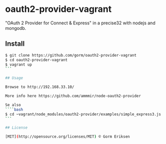 oauth2-provider-vagrant
=======================

"OAuth 2 Provider for Connect & Express" in a precise32 with nodejs and 
mongodb. 

## Install
````bash
$ git clone https://github.com/gorm/oauth2-provider-vagrant
$ cd oauth2-provider-vagrant
$ vagrant up
```

## Usage

Browse to http://192.168.33.10/

More info here https://github.com/ammmir/node-oauth2-provider

Se also 
````bash
$ cd ~vagrant/node_modules/oauth2-provider/examples/simple_express3.js
```

## License

[MIT](http://opensource.org/licenses/MIT) © Gorm Eriksen

